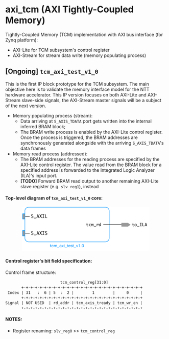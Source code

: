# axi_tcm (AXI Tightly-Coupled Memory)
Tightly-Coupled Memory (TCM) implementation with AXI bus interface (for Zynq platform):
* AXI-Lite for TCM subsystem's control register
* AXI-Stream for stream data write (memory populating process)

## [Ongoing] `tcm_axi_test_v1_0`
This is the first IP block prototype for the TCM subsystem. The main objective here is to validate the memory interface model for the NTT hardware accelerator. This IP version focuses on both AXI-Lite and AXI-Stream slave-side signals, the AXI-Stream master signals will be a subject of the next version.
* Memory populating process (stream):
  * Data arriving at `S_AXIS_TDATA` port gets written into the internal inferred BRAM block;
  * The BRAM write process is enabled by the AXI-Lite control register. Once the process is triggered, the BRAM addresses are synchronously generated alongside with the arriving `S_AXIS_TDATA`'s data frames
* Memory read process (addressed):
  * The BRAM addresses for the reading process are specified by the AXI-Lite control register. The value read from the BRAM block for a specified address is forwarded to the Integrated Logic Analyzer (ILA)'s input port.
  * **[TODO]** Forward BRAM read output to another remaining AXI-Lite slave register (e.g. `slv_reg1`), instead

#### Top-level diagram of `tcm_axi_test_v1_0` core:

<p align="center"> 
  <img src="images/tcm_axi_test_v1_0.png" width="400">
</p>

#### Control register's bit field specification:

Control frame structure:

```
                        tcm_control_reg[31:0]
       +-+-+-+-+-+-+-+-+-+-+-+-+-+-+-+-+-+-+-+-+-+-+-+-+-+-+
 Index | 31   :  6 | 5  :  2 |        1        |     0     |
       +-+-+-+-+-+-+-+-+-+-+-+-+-+-+-+-+-+-+-+-+-+-+-+-+-+-+
Signal | NOT USED  | rd_addr | tcm_axis_tready | tcm_wr_en |
       +-+-+-+-+-+-+-+-+-+-+-+-+-+-+-+-+-+-+-+-+-+-+-+-+-+-+
```

#### NOTES:

* Register renaming: `slv_reg0` >> `tcm_control_reg`
